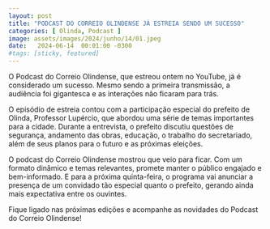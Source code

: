 ```yaml
---
layout: post
title: "PODCAST DO CORREIO OLINDENSE JÁ ESTREIA SENDO UM SUCESSO"
categories: [ Olinda, Podcast ]
image: assets/images/2024/junho/14/01.jpeg
date:   2024-06-14  00:01:00 -0300
#tags: [sticky, featured]
---
```

O Podcast do Correio Olindense, que estreou ontem no YouTube, já é considerado um sucesso. Mesmo sendo a primeira transmissão, a audiência foi gigantesca e as interações não ficaram para trás.

O episódio de estreia contou com a participação especial do prefeito de Olinda, Professor Lupércio, que abordou uma série de temas importantes para a cidade. Durante a entrevista, o prefeito discutiu questões de segurança, andamento das obras, educação, o trabalho do secretariado, além de seus planos para o futuro e as próximas eleições.

O podcast do Correio Olindense mostrou que veio para ficar. Com um formato dinâmico e temas relevantes, promete manter o público engajado e bem-informado. E para a próxima quinta-feira, o programa vai anunciar a presença de um convidado tão especial quanto o prefeito, gerando ainda mais expectativa entre os ouvintes.

Fique ligado nas próximas edições e acompanhe as novidades do Podcast do Correio Olindense!
